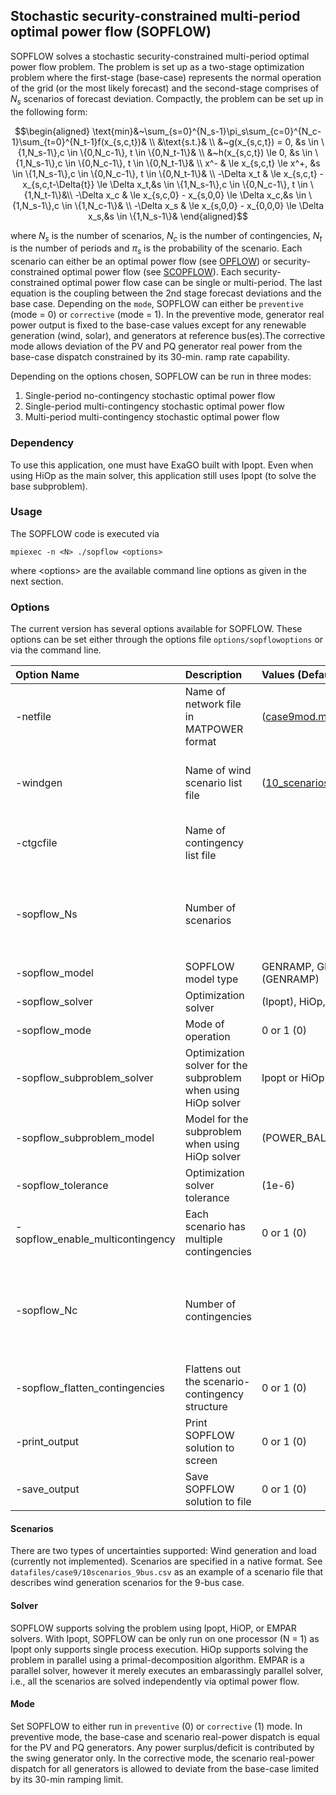 ## Stochastic security-constrained multi-period optimal power flow (SOPFLOW)
SOPFLOW solves a stochastic security-constrained multi-period optimal power flow problem. The problem is set up as a two-stage optimization problem where the first-stage (base-case) represents the normal operation of the grid (or the most likely forecast) and the second-stage comprises of $`N_s`$ scenarios of forecast deviation. Compactly, the problem can be set up in the following form:

```math
\begin{aligned}
\text{min}&~\sum_{s=0}^{N_s-1}\pi_s\sum_{c=0}^{N_c-1}\sum_{t=0}^{N_t-1}f(x_{s,c,t})& \\
&\text{s.t.}& \\
&~g(x_{s,c,t}) = 0,                                        &s \in \{1,N_s-1\},c \in \{0,N_c-1\}, t \in \{0,N_t-1\}& \\
&~h(x_{s,c,t}) \le 0,                                      &s \in \{1,N_s-1\},c \in \{0,N_c-1\}, t \in \{0,N_t-1\}& \\
x^- & \le x_{s,c,t} \le x^+,                               &s \in \{1,N_s-1\},c \in \{0,N_c-1\}, t \in \{0,N_t-1\}& \\
-\Delta x_t & \le x_{s,c,t} - x_{s,c,t-\Delta{t}} \le \Delta x_t,&s \in \{1,N_s-1\},c \in \{0,N_c-1\}, t \in \{1,N_t-1\}&\\
-\Delta x_c & \le x_{s,c,0} - x_{s,0,0} \le \Delta x_c,&s \in \{1,N_s-1\},c \in \{1,N_c-1\}& \\
-\Delta x_s & \le x_{s,0,0} - x_{0,0,0} \le \Delta x_s,&s \in \{1,N_s-1\}&
\end{aligned}
```

where $`N_s`$ is the number of scenarios, $`N_c`$ is the number of contingencies, $`N_t`$ is the number of periods and $`\pi_s`$ is the probability of the scenario. Each scenario can either be an optimal power flow (see [OPFLOW](opflow.md)) or security-constrained optimal power flow (see [SCOPFLOW](scopflow.md)). Each security-constrained optimal power flow case can be single or multi-period. The last equation is the coupling between the 2nd stage forecast deviations and the base case. Depending on the `mode`, SOPFLOW can either be `preventive` (mode = 0) or `corrective` (mode = 1). In the preventive mode, generator real power output is fixed to the base-case values except for any renewable generation (wind, solar), and generators at reference bus(es).The corrective mode allows deviation of the PV and PQ generator real power from the base-case dispatch constrained by its 30-min. ramp rate capability.

Depending on the options chosen, SOPFLOW can be run in three modes:
1. Single-period no-contingency stochastic optimal power flow
1. Single-period multi-contingency stochastic optimal power flow
1. Multi-period multi-contingency stochastic optimal power flow

### Dependency
To use this application, one must have ExaGO built with Ipopt. Even when using HiOp as the main solver, this application still uses Ipopt (to solve the base subproblem).

### Usage
The SOPFLOW code is executed via
```
mpiexec -n <N> ./sopflow <options>
```
where \<options\> are the available command line options as given in the next section.

### Options
The current version has several options available for SOPFLOW. These options can be set either through the options file `options/sopflowoptions` or via the command line.

|  Option Name | Description | Values (Default value) | Compatibility |
|:-----|:----|:-----|:-----|
|-netfile| Name of network file in MATPOWER format| ([case9mod.m](../../datafiles/case9/case9mod.m))|  4096 characters max. |
|-windgen| Name of wind scenario list file | ([10_scenarios_9bus.csv](../../datafiles/case9/10scenarios_9bus.csv)) | 4096 characters max. Uses a native format for describing scenarios. See [10_scenarios_9bus.csv](../../datafiles/case9/10scenarios_9bus.csv)|
|-ctgcfile| Name of contingency list file | |4096 characters max. Uses a native format for describing contingencies. |
|-sopflow_Ns | Number of scenarios || With this option set, SOPFLOW will only pick up the first Ns scenarios in the scenario file. To select all scenarios, use `Ns = -1` |
|-sopflow_model | SOPFLOW model type | GENRAMP, GENRAMPC (GENRAMP) | |
|-sopflow_solver | Optimization solver | (Ipopt), HiOp, or EMPAR | See the note below on solvers |
|-sopflow_mode | Mode of operation | 0 or 1 (0) | See the note below on mode of operation |
|-sopflow_subproblem_solver | Optimization solver for the subproblem when using HiOp solver| Ipopt or HiOp (Ipopt) | See [opflow](opflow.md) page for description of solvers |
|-sopflow_subproblem_model | Model for the subproblem when using HiOp solver| (POWER_BALANCE_POLAR) | See [opflow](opflow.md) page for available models |
|-sopflow_tolerance|Optimization solver tolerance | (1e-6) | All solvers |
|-sopflow_enable_multicontingency | Each scenario has multiple contingencies | 0 or 1 (0)| |
|-sopflow_Nc | Number of contingencies || With this option set, SOPFLOW will only pick up the first Nc contingencies in the contingency file. To select all contingencies, use `Nc = -1` |
|-sopflow_flatten_contingencies | Flattens out the scenario-contingency structure |0 or 1 (0)| Only used when multi-contingency is enabled |
|-print_output| Print SOPFLOW solution to screen| 0 or 1 (0)| All solvers |
|-save_output| Save SOPFLOW solution to file | 0 or 1 (0)| All solvers. Saves solution for each scenario. |

#### Scenarios
There are two types of uncertainties supported: Wind generation and load (currently not implemented).
Scenarios are specified in a native format. See `datafiles/case9/10scenarios_9bus.csv` as an example of a scenario file that describes wind generation scenarios for the 9-bus case.

#### Solver
SOPFLOW supports solving the problem using Ipopt, HiOP, or EMPAR solvers. With Ipopt, SOPFLOW can be only run on one processor (N = 1) as Ipopt only supports single process execution. HiOp supports solving the problem in parallel using a primal-decomposition algorithm. EMPAR is a parallel solver, however it merely executes an embarassingly parallel solver, i.e., all the scenarios are solved independently via optimal power flow.

#### Mode 
Set SOPFLOW to either run in `preventive` (0) or `corrective` (1) mode. In preventive mode, the base-case and scenario real-power dispatch is equal for the PV and PQ generators. Any power surplus/deficit is contributed by the swing generator only. In the corrective mode, the scenario real-power dispatch for all generators is allowed to deviate from the base-case limited by its 30-min ramping limit.
